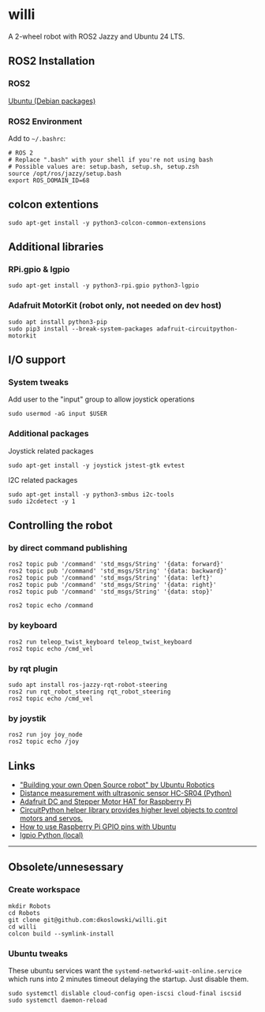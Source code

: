 # willi
A 2-wheel robot with ROS2 Jazzy and Ubuntu 24 LTS.

## ROS2 Installation
### ROS2
[Ubuntu (Debian packages)](https://docs.ros.org/en/jazzy/Installation/Ubuntu-Install-Debians.html)

### ROS2 Environment
Add to `~/.bashrc`:
```
# ROS 2
# Replace ".bash" with your shell if you're not using bash
# Possible values are: setup.bash, setup.sh, setup.zsh
source /opt/ros/jazzy/setup.bash
export ROS_DOMAIN_ID=68
```
## colcon extentions
```
sudo apt-get install -y python3-colcon-common-extensions
```

## Additional libraries
### RPi.gpio & lgpio
```
sudo apt-get install -y python3-rpi.gpio python3-lgpio
```

### Adafruit MotorKit (robot only, not needed on dev host)
```
sudo apt install python3-pip
sudo pip3 install --break-system-packages adafruit-circuitpython-motorkit
```

## I/O support
### System tweaks
Add user to the "input" group to allow joystick operations
```
sudo usermod -aG input $USER
```
### Additional packages
Joystick related packages
```
sudo apt-get install -y joystick jstest-gtk evtest
```
I2C related packages
```
sudo apt-get install -y python3-smbus i2c-tools
sudo i2cdetect -y 1

```

## Controlling the robot
### by direct command publishing
```
ros2 topic pub '/command' 'std_msgs/String' '{data: forward}'
ros2 topic pub '/command' 'std_msgs/String' '{data: backward}'
ros2 topic pub '/command' 'std_msgs/String' '{data: left}'
ros2 topic pub '/command' 'std_msgs/String' '{data: right}'
ros2 topic pub '/command' 'std_msgs/String' '{data: stop}'

ros2 topic echo /command
```
### by keyboard
```
ros2 run teleop_twist_keyboard teleop_twist_keyboard
ros2 topic echo /cmd_vel
```

### by rqt plugin
```
sudo apt install ros-jazzy-rqt-robot-steering
ros2 run rqt_robot_steering rqt_robot_steering
ros2 topic echo /cmd_vel
```

### by joystik
```
ros2 run joy joy_node
ros2 topic echo /joy
```

## Links
- ["Building your own Open Source robot" by Ubuntu Robotics](https://youtube.com/playlist?list=PL_2PosskAdC25idJVMLOhu-4VAn8OYkQ1)
- [Distance measurement with ultrasonic sensor HC-SR04 (Python)](https://wiki.ros.org/Drivers/Tutorials/DistanceMeasurementWithUltrasonicSensorHC-SR04Python)
- [Adafruit DC and Stepper Motor HAT for Raspberry Pi](https://learn.adafruit.com/adafruit-dc-and-stepper-motor-hat-for-raspberry-pi)
- [CircuitPython helper library provides higher level objects to control motors and servos.](https://pypi.org/project/adafruit-circuitpython-motor/)
- [How to use Raspberry Pi GPIO pins with Ubuntu](https://ubuntu.com/tutorials/gpio-on-raspberry-pi)
- [lgpio Python (local)](https://abyz.me.uk/lg/py_lgpio.html)

---

## Obsolete/unnesessary

### Create workspace
```
mkdir Robots
cd Robots
git clone git@github.com:dkoslowski/willi.git
cd willi
colcon build --symlink-install
```

### Ubuntu tweaks
These ubuntu services want the `systemd-networkd-wait-online.service` which runs into 2 minutes timeout delaying the startup. Just disable them.
```
sudo systemctl dislable cloud-config open-iscsi cloud-final iscsid
sudo systemctl daemon-reload
```

